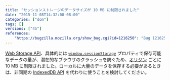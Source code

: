 ```yaml
---
title: "セッションストレージのデータサイズが 10 MB に制限されました"
date: "2015-11-08T14:32:00-08:00"
categories: ["dom"]
tags: []
versions: ["45"]
references:
    "https://bugzilla.mozilla.org/show_bug.cgi?id=1216250": "Bug 1216250 - Limit amount of DOM Storage data stored by Session Restore"
---
```

[Web Storage API](https://developer.mozilla.org/ja/docs/Web/API/Web_Storage_API)、具体的には [`window.sessionStorage`](https://developer.mozilla.org/ja/docs/Web/API/Window/sessionStorage) プロパティで保存可能なデータの量が、潜在的なブラウザのクラッシュを防ぐため、[オリジン](https://developer.mozilla.org/ja/docs/Glossary/Origin) ごとに 10 MB に制限されました。ローカルに大量のデータを保存する必要があるときは、非同期の [IndexedDB API](https://developer.mozilla.org/ja/docs/Web/API/IndexedDB_API) を代わりに使うことを検討してください。
